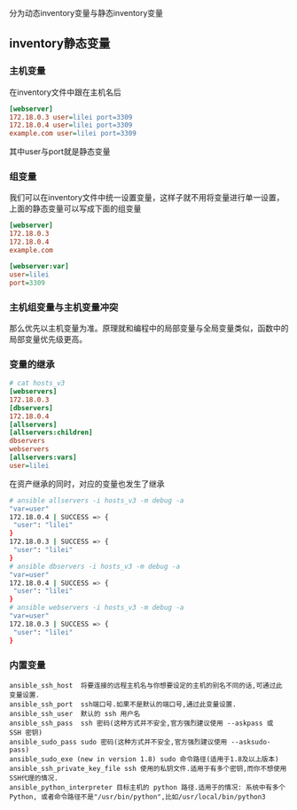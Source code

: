 分为动态inventory变量与静态inventory变量

##  inventory静态变量

### 主机变量

在inventory文件中跟在主机名后

```ini
[webserver]
172.18.0.3 user=lilei port=3309
172.18.0.4 user=lilei port=3309
example.com user=lilei port=3309
```

其中user与port就是静态变量



### 组变量

我们可以在inventory文件中统一设置变量，这样子就不用将变量进行单一设置，上面的静态变量可以写成下面的组变量

```ini
[webserver]
172.18.0.3 
172.18.0.4  
example.com 

[webserver:var]
user=lilei 
port=3309
```



### 主机组变量与主机变量冲突

那么优先以主机变量为准。原理就和编程中的局部变量与全局变量类似，函数中的局部变量优先级更高。

### 变量的继承

```ini
# cat hosts_v3
[webservers]
172.18.0.3
[dbservers]
172.18.0.4
[allservers]
[allservers:children]
dbservers
webservers
[allservers:vars]
user=lilei
```

 在资产继承的同时，对应的变量也发⽣了继承

```bash
# ansible allservers -i hosts_v3 -m debug -a
"var=user"
172.18.0.4 | SUCCESS => {
 "user": "lilei"
}
172.18.0.3 | SUCCESS => {
 "user": "lilei"
}
# ansible dbservers -i hosts_v3 -m debug -a
"var=user"
172.18.0.4 | SUCCESS => {
 "user": "lilei"
}
# ansible webservers -i hosts_v3 -m debug -a
"var=user"
172.18.0.3 | SUCCESS => {
 "user": "lilei"
}
```



### 内置变量

```
ansible_ssh_host  将要连接的远程主机名与你想要设定的主机的别名不同的话,可通过此变量设置.
ansible_ssh_port  ssh端⼝号.如果不是默认的端⼝号,通过此变量设置.
ansible_ssh_user  默认的 ssh ⽤户名
ansible_ssh_pass  ssh 密码(这种⽅式并不安全,官⽅强烈建议使⽤ --askpass 或 SSH 密钥)
ansible_sudo_pass sudo 密码(这种⽅式并不安全,官⽅强烈建议使⽤ --asksudo-pass)
ansible_sudo_exe (new in version 1.8) sudo 命令路径(适⽤于1.8及以上版本)
ansible_ssh_private_key_file ssh 使⽤的私钥⽂件.适⽤于有多个密钥,⽽你不想使⽤ SSH代理的情况.
ansible_python_interpreter ⽬标主机的 python 路径.适⽤于的情况: 系统中有多个Python, 或者命令路径不是"/usr/bin/python",⽐如/usr/local/bin/python3
```

